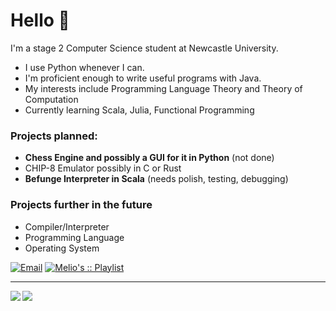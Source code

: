 # Hello 👋

I'm a stage 2 Computer Science student at Newcastle University.

- I use Python whenever I can. 
- I'm proficient enough to write useful programs with Java.
- My interests include Programming Language Theory and Theory of Computation
- Currently learning Scala, Julia, Functional Programming

### Projects planned:
- **Chess Engine and possibly a GUI for it in Python** (not done)
- CHIP-8 Emulator possibly in C or Rust
- **Befunge Interpreter in Scala** (needs polish, testing, debugging)

### Projects further in the future
- Compiler/Interpreter
- Programming Language
- Operating System

[![Email](https://img.shields.io/badge/Email-Contact-red?style=for-the-badge&logo=gmail)](mailto:ljllacuna5@gmail.com)
[![Melio's :: Playlist](https://img.shields.io/badge/Spotify-Melio's%20%3A%3A%20Playlist-green?style=for-the-badge&logo=spotify)](https://open.spotify.com/playlist/1Zsp79YdKbeY6YgG7t6IYH)


<hr>

<img align="left" src="https://github-readme-stats.vercel.app/api?username=lestherll&show_icons=true&theme=ocean_dark&hide_border=true"/>

<img align="left" src="https://github-readme-stats.vercel.app/api/top-langs/?username=lestherll&hide_border=true&theme=ocean_dark&hide=dhall,html,brainfuck,befunge"/>
